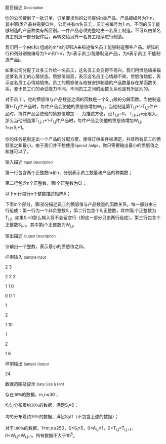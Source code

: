 <div class="panel panel-default">
<div class="area-title">
<span>
题目描述
<small>Description</small>
</span></div>
<div class="panel-body">

<p>你的公司接到了一批订单。订单要求你的公司提供n类产品，产品被编号为1-n，其中第i类产品共需要Ci件。公司共有m名员工，员工被编号为1-m，不同的员工能够制造的产品种类有所区别。一件产品必须完整地由一名员工制造，不可以由某名员工制造一部分配件后，再转交给另外一名员工继续进行制造。</p>
<p>我们用一个由<span style="font-family: 'Times New Roman';">0</span><span style="">和</span><span style="font-family: 'Times New Roman';">1</span><span style="">组成的m*n</span>的矩阵A来描述每名员工能够制造哪些产品。矩阵的行和列分别被编号为1-m和1-n，为<span style="font-family: 'Times New Roman';">1</span><span style="">表示员工i</span>能够制造产品j，为<span style="font-family: 'Times New Roman';">0</span><span style="">表示员工i</span>不能制造产品j。</p>
<p>如果公司分配了过多工作给一名员工，这名员工会变得不高兴。我们用愤怒值来描述某名员工的心情状态。愤怒值越高，表示这名员工心情越不爽，愤怒值越低，表示这名员工心情越愉快。员工的愤怒值与他被安排制造的产品数量存在某函数关系，鉴于员工们的承受能力不同，不同员工之间的函数关系也是有所区别的。</p>
<p>对于员工i，他的愤怒值与产品数量之间的函数是一个S<sub>i+1</sub>段的分段函数。当他制造第1-T<sub>i,1</sub>件产品时，每件产品会使他的愤怒值增加W<sub>i,1</sub>，当他制造第T<sub>i,1</sub>+1-T<sub>i,2</sub>件产品时，每件产品会使他的愤怒值增加……为描述方便，设T<sub>i,0</sub>=0，T<sub>i,si+1</sub>=无限大，那么当他制造第T<sub>i,j-1</sub>+1-T<sub>i,j</sub>件产品时，每件产品会使他的愤怒值增加W<sub>i,j</sub>，1≤j≤S<sub>i</sub>+1。</p>
<p>你的任务是制定出一个产品的分配方案，使得订单条件被满足，并且所有员工的愤怒值之和最小。由于我们并不想使用<span style="font-family: 'Times New Roman';">Special Judge</span><span style="">，你只需要输出最小的愤怒值之和就可以了。</span></p>

</div>
</div>

<div class="panel panel-default">
<div class="area-title">
<span>
输入描述
<small>Input Description</small>
</span></div>
<div class="panel-body">
<p>第一行包含两个正整数m和n，分别表示员工数量和产品的种类数；</p>
<p>第二行包含n个正整数，第i个正整数为Ci；</p>
<p>以下m行每行n个整数描述矩阵A；</p>
<p>下面m个部分，第i部分描述员工的愤怒值与产品数量的函数关系。每一部分由三行组成：第一行为一个非负整数S<sub>i</sub>，第二行包含个S<sub>i</sub>正整数，其中第j个正整数为T<sub>i,j</sub>，如果S<sub>i</sub>=0那么输入将不会留空行（即这一部分只由两行组成）。第三行包含个正整数S<sub>i+1</sub>，其中第j个正整数为W<sub>i,j</sub>。</p>

</div>
</div>
<div  class="panel panel-default">
<div class="area-title">
<span>
输出描述
<small>Output Description</small>
</span></div>
<div class="panel-body">

<p class="p16">仅输出一个整数，表示最小的愤怒值之和。</p>

</div>
</div>


<div class="panel panel-default">
<div class="area-title">
<span>
样例输入
<small>Sample Input</small>
</span></div>
<div class="panel-body">
<p>2 3</p>
<p>2 2 2</p>
<p>1 1 0</p>
<p>0 0 1</p>
<p>1</p>
<p>2</p>
<p>1 10</p>
<p>1</p>
<p>2</p>
<p>1 6</p>

</div>
</div>

<div class="panel panel-default">
<div class="area-title">
<span>
样例输出
<small>Sample Output</small>
</span></div>
<div class="panel-body">
<p>24</p>

</div>
</div>

<div class="panel panel-default">
<div class="area-title">
<span>
数据范围及提示
<small>Data Size & Hint</small>
</span></div>
<div class="panel-body">
<p>存在<span style="font-family: 'Times New Roman';">30%</span><span style="">的数据，m,n≤30</span>；</p>
<p>均匀分布着约<span style="font-family: 'Times New Roman';">30%</span><span style="">的数据，满足S</span><sub><span>i</span></sub><span>=0</span>；</p>
<p>均匀分布着约<span style="font-family: 'Times New Roman';">30%</span><span style="">的数据，满足S</span><sub><span>i</span></sub><span>≤1</span>（不包含上述的数据）；</p>
<p>对于<span style="font-family: 'Times New Roman';">100%</span><span style="">的数据，1≤m,n≤250</span>，0≤S<sub>i</sub>≤5，0≤A<sub>i,j</sub>≤1，0&lt;T<sub>i,j</sub>&lt;T<sub>i,j+1</sub>，0&lt;W<sub>i,j</sub>&lt;W<sub>i,j+1</sub>，所有数据不大于10<sup>5</sup>。</p>
</div>
</div>